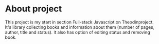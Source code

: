 # About project
This project is my start in section Full-stack Javascript on Theodinproject. 
It's library collecting books and information about them (number of pages, author, title and status). 
It also has option of editing status and removing book.
